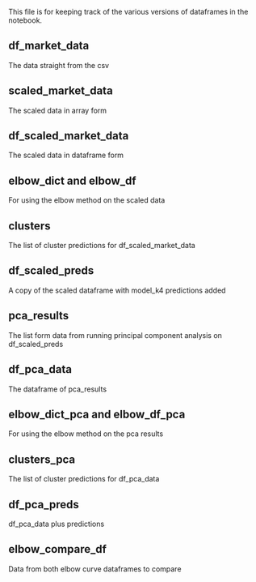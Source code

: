 This file is for keeping track of the various versions of dataframes in the notebook.

## df_market_data
The data straight from the csv

## scaled_market_data
The scaled data in array form

## df_scaled_market_data
The scaled data in dataframe form

## elbow_dict and elbow_df
For using the elbow method on the scaled data

## clusters
The list of cluster predictions for df_scaled_market_data

## df_scaled_preds
A copy of the scaled dataframe with model_k4 predictions added

## pca_results
The list form data from running principal component analysis on df_scaled_preds

## df_pca_data
The dataframe of pca_results

## elbow_dict_pca and elbow_df_pca
For using the elbow method on the pca results

## clusters_pca
The list of cluster predictions for df_pca_data

## df_pca_preds
df_pca_data plus predictions

## elbow_compare_df
Data from both elbow curve dataframes to compare